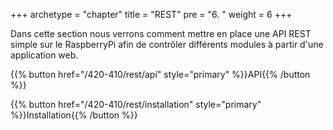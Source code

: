 +++
archetype = "chapter"
title = "REST"
pre = "6. "
weight = 6
+++

Dans cette section nous verrons comment mettre en place une API REST simple sur le RaspberryPi afin de contrôler différents modules à partir d'une application web.

{{% button href="/420-410/rest/api" style="primary" %}}API{{% /button %}}

{{% button href="/420-410/rest/installation" style="primary" %}}Installation{{% /button %}}
